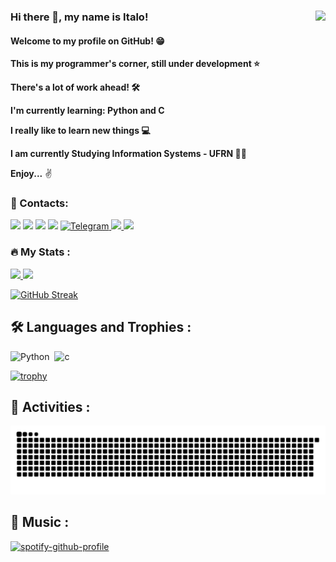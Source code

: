 
### Hi there 👋, my name is Italo!  <img align= "right" src= "https://komarev.com/ghpvc/?username=italomauricio1">                                                                    
#### Welcome to my profile on GitHub! :grin: 
**This is my programmer's corner, still under development :star:**

**There's a lot of work ahead! :hammer_and_wrench:**

**I'm currently learning: Python and C**

**I really like to learn new things :computer:**

**I am currently Studying Information Systems - UFRN :student:**

**Enjoy...** :v:



### :calling: Contacts:
<div>

[<img src = "https://img.shields.io/badge/instagram-%23E4405F.svg?&style=for-the-badge&logo=instagram&logoColor=white">](https://www.instagram.com/italomauricio1/)
<a href = "mailto:italomauricio98@gmail.com"><img src="https://img.shields.io/badge/Gmail-D14836?style=for-the-badge&logo=gmail&logoColor=white" target="_blank"></a>
[<img src="https://img.shields.io/badge/twitter-%231DA1F2.svg?&style=for-the-badge&logo=twitter&logoColor=white" />](https://twitter.com/USERNAME)  [<img src="https://img.shields.io/badge/linkedin-%230077B5.svg?&style=for-the-badge&logo=linkedin&logoColor=white" />](https://www.linkedin.com/in/italo-mauricio-26b76b15a/)
<a id="telegram" href="https://t.me/italomauricio1" target="_blank">
  ![Telegram](https://img.shields.io/static/v1?style=for-the-badge&message=Telegram&color=26A5E4&logo=Telegram&logoColor=FFFFFF&label=)
 </a>
<a id="codersrank" href="https://profile.codersrank.io/user/italomauricio1" target="_blank">
  <img src= "https://img.shields.io/static/v1?style=for-the-badge&message=CodersRank&color=67A4AC&logo=CodersRank&logoColor=FFFFFF&label=">
 </a>
[<img src = "https://img.shields.io/badge/facebook-%231877F2.svg?&style=for-the-badge&logo=facebook&logoColor=white">](https://www.facebook.com/USERNAME) 

### :fire: My Stats :

<div>
<a href="https://github.com/italomauricio1">
<img height="150em" src="https://github-readme-stats.vercel.app/api?username=italomauricio1&show_icons=true&theme=highcontrast&include_all_commits=true&count_private=true"/>

<img height="150em" src="https://github-readme-stats.vercel.app/api/top-langs/?username=italomauricio1&layout=compact&langs_count=7&theme=highcontrast"/>
</div>

[![GitHub Streak](https://github-readme-streak-stats.herokuapp.com/?user=italomauricio1&theme=dark)](https://git.io/streak-stats)


## :hammer_and_wrench: Languages and Trophies : 
<div>
  <img src="https://cdn.jsdelivr.net/gh/devicons/devicon/icons/python/python-original.svg" title="Python" alt="Python" width="50" height="50"/>&nbsp;
  <img src="https://cdn.jsdelivr.net/gh/devicons/devicon/icons/c/c-plain.svg" title="c" alt="c" width="45" height="45"/>&nbsp; 
      
  
[![trophy](https://github-profile-trophy.vercel.app/?username=italomauricio1&theme=onedark)](https://github.com/italomauricio1/github-profile-trophy)


## :snake: Activities :

![Snake animation](https://github.com/italomauricio1/italomauricio1/blob/output/github-contribution-grid-snake.svg)


## :musical_note: Music : 

[![spotify-github-profile](https://spotify-github-profile.vercel.app/api/view?uid=31yd3zbwbu3rlhp4h3zwuniqcv7m&cover_image=false&theme=compact)](https://spotify-github-profile.vercel.app/api/view?uid=31yd3zbwbu3rlhp4h3zwuniqcv7m&redirect=true)
